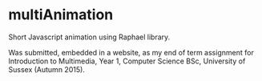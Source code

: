 # multiAnimation
Short Javascript animation using Raphael library.

Was submitted, embedded in a website, as my end of term assignment for Introduction to Multimedia, Year 1, Computer Science BSc, University of Sussex (Autumn 2015).
